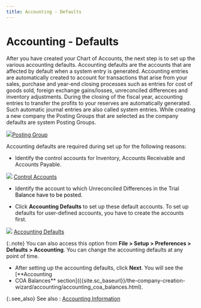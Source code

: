 ```yaml
---
title: Accounting - Defaults
---
```


# Accounting - Defaults


After you have created your Chart of Accounts, the next step is to set  up the various accounting defaults. Accounting defaults are the accounts  that are affected by default when a system entry is generated. Accounting  entries are automatically created to account for transactions that arise  from your sales, purchase and year-end closing processes such as entries  for cost of goods sold, foreign exchange gains/losses, unreconciled differences  and inventory adjustments. During the closing of the fiscal year, accounting  entries to transfer the profits to your reserves are automatically generated.  Such automatic journal entries are also called system entries. While creating  a new company the Posting Groups that are selected as the company defaults  are system Posting Groups.


![]({{site.sc_baseurl}}/img/lens.gif)[Posting  Group]({{site.sc_baseurl}}/options/acc-info/posting-group/posting_group_browser_accounting_setup.html)


Accounting defaults are required during set up for the following reasons:

- Identify the  control accounts for Inventory, Accounts Receivable and Accounts Payable.



![]({{site.sc_baseurl}}/img/lens.gif) [Control  Accounts]({{site.acc_chm}}/accounting-structure-in-everest/control-default-accounts/control_accounts.html)

- Identify the  account to which Unreconciled Differences in the Trial <font style="color: #000000;" color="#000000">Balance have to be posted.</font>


- Click **Accounting 
 Defaults** to set up these default accounts. To set up defaults for  user-defined accounts, you have to create the accounts first.



![]({{site.sc_baseurl}}/img/lens.gif) [Accounting  Defaults]({{site.acc_chm}}/accounting-flow-control-and-defaults/accounting-defaults/accounting_defaults.html)


{:.note}
You can also access this option from **File &gt; Setup &gt; Preferences &gt; Defaults 
 &gt; Accounting**. You can change the accounting defaults at any  point of time.

- After setting up  the accounting defaults, click **Next**.  You will see the [**Accounting 
 - COA Balances** section]({{site.sc_baseurl}}/the-company-creation-wizard/accounting/accounting_coa_balances.html).



{:.see_also}
See also
: [Accounting  Information]({{site.sc_baseurl}}/the-company-creation-wizard/accounting/accounting_information_setupco.html)
